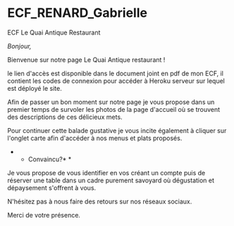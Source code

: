 # ECF_RENARD_Gabrielle
ECF Le Quai Antique Restaurant

*Bonjour,* 

Bienvenue sur notre page Le Quai Antique restaurant !

le lien d'accès est disponible dans le document joint en pdf de mon ECF, il contient les codes de connexion pour accéder à Heroku serveur sur lequel est déployé le site.

Afin de passer un bon moment sur notre page je vous propose dans un premier temps de survoler les photos de la page d'accueil où se trouvent des descriptions de ces délicieux mets.

Pour continuer cette balade gustative je vous incite également à cliquer sur l'onglet carte afin d'accéder à nos menus et plats proposés.

* * Convaincu?* * 

Je vous propose de vous identifier en vos créant un compte puis de réserver une table dans un cadre purement savoyard où dégustation et dépaysement s'offrent à vous.

N'hésitez pas à nous faire des retours sur nos réseaux sociaux.

Merci de votre présence.
